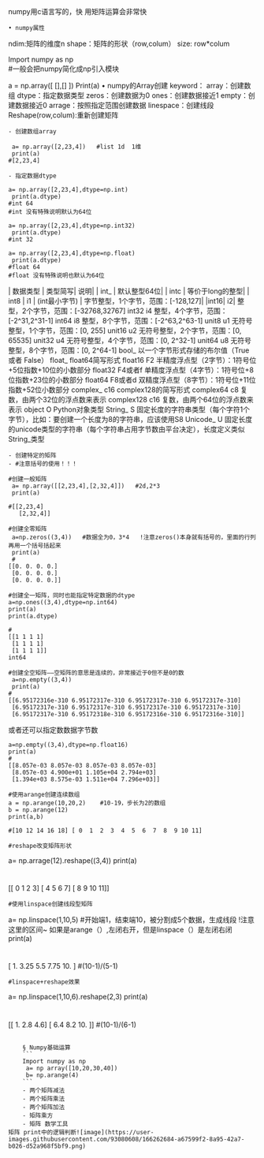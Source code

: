 numpy用c语言写的，快
用矩阵运算会非常快

	• numpy属性 
  ndim:矩阵的维度n
  shape：矩阵的形状（row,colum）
  size: row*colum

Import numpy as np  
#一般会把numpy简化成np引入模块

a = np.array([  [],[]  ])
Print(a)
	• numpy的Array创建
keyword：
array：创建数组
dtype：指定数据类型
zeros：创建数据为0
ones：创建数据接近1
empty：创建数据接近0
arrage：按照指定范围创建数据
linespace：创建线段
Reshape(row,colum):重新创建矩阵

	- 创建数组array
```
 a= np.array([2,23,4])   #list 1d  1维
 print(a)
#[2,23,4]
```
	- 指定数据dtype
```
a= np.array([2,23,4],dtype=np.int)  
 print(a.dtype)
#int 64
#int 没有特殊说明默认为64位

a= np.array([2,23,4],dtype=np.int32)  
 print(a.dtype)
#int 32

a= np.array([2,23,4],dtype=np.float)  
 print(a.dtype)
#float 64
#float 没有特殊说明也默认为64位
```

| 数据类型 |	类型简写|		说明|
| int_ |	 		默认整型64位|
| intc |	 		等价于long的整型|
| int8 |	i1 |	(int最小字节)	| 字节整型，1个字节，范围：[-128,127]|
|int16|	i2|		整型，2个字节，范围：[-32768,32767]
int32	i4		整型，4个字节，范围：[-2^31,2^31-1]
int64	i8		整型，8个字节，范围：[-2^63,2^63-1]
unit8	u1		无符号整型，1个字节，范围：[0, 255]
unit16	u2		无符号整型，2个字节，范围：[0, 65535]
unit32	u4		无符号整型，4个字节，范围：[0, 2^32-1]
unit64	u8		无符号整型，8个字节，范围：[0, 2^64-1]
bool_	 		以一个字节形式存储的布尔值（True 或者 False）
float_	 		float64简写形式
float16	F2		半精度浮点型（2字节）：1符号位+5位指数+10位的小数部分
float32	F4或者f		单精度浮点型（4字节）：1符号位+8位指数+23位的小数部分
float64	F8或者d		双精度浮点型（8字节）：1符号位+11位指数+52位小数部分
complex_	c16		complex128的简写形式
complex64	c8		复数，由两个32位的浮点数来表示
complex128	c16		复数，由两个64位的浮点数来表示
object	O		Python对象类型
String_	S		固定长度的字符串类型（每个字符1个字节），比如：要创建一个长度为8的字符串，应该使用S8
Unicode_	U		固定长度的unicode类型的字符串（每个字符串占用字节数由平台决定），长度定义类似String_类型

	- 创建特定的矩阵
	- #注意括号的使用！！！
```
#创建一般矩阵
 a= np.array([[2,23,4],[2,32,4]])   #2d,2*3
 print(a)

#[[2,23,4]
   [2,32,4]]
```

```
#创建全零矩阵
 a=np.zeros((3,4))   #数据全为0，3*4   !注意zeros()本身就有括号的，里面的行列再用一个括号括起来
 print(a)
 #
[[0. 0. 0. 0.]
 [0. 0. 0. 0.]
 [0. 0. 0. 0.]]
```

```
#创建全一矩阵，同时也能指定特定数据的dtype
a=np.ones((3,4),dtype=np.int64)
print(a)
print(a.dtype)

#
[[1 1 1 1]
 [1 1 1 1]
 [1 1 1 1]]
int64
```

```
#创建全空矩阵——空矩阵的意思是连续的，非常接近于0但不是0的数
 a=np.empty((3,4))
 print(a)
#
[[6.95172316e-310 6.95172317e-310 6.95172317e-310 6.95172317e-310]
 [6.95172317e-310 6.95172317e-310 6.95172317e-310 6.95172317e-310]
 [6.95172317e-310 6.95172318e-310 6.95172316e-310 6.95172316e-310]]
```
或者还可以指定数数据字节数
```
a=np.empty((3,4),dtype=np.float16)
print(a)
#
[[8.057e-03 8.057e-03 8.057e-03 8.057e-03]
 [8.057e-03 4.900e+01 1.105e+04 2.794e+03]
 [1.394e+03 8.575e-03 1.511e+04 7.296e+03]]
```

```
#使用arange创建连续数组
a = np.arange(10,20,2)    #10-19，步长为2的数组
b = np.arange(12)
print(a,b)

#[10 12 14 16 18] [ 0  1  2  3  4  5  6  7  8  9 10 11]
```

```
#reshape改变矩阵形状
```
 a= np.arrage(12).reshape((3,4))
 print(a)
# 
[[ 0  1  2  3]
 [ 4  5  6  7]
 [ 8  9 10 11]]
>>> 

```
#使用linspace创建线段型矩阵
```
 a= np.linspace(1,10,5)    #开始端1，结束端10，被分割成5个数据，生成线段   !注意这里的区间~  如果是arange（）,左闭右开，但是linspace（）是左闭右闭
 print(a)
 #
[ 1.    3.25  5.5   7.75 10.  ]   #(10-1)/(5-1)
```
#linspace+reshape效果
```
 a= np.linspace(1,10,6).reshape(2,3)
 print(a)
 #
[[ 1.   2.8  4.6]
 [ 6.4  8.2 10. ]]   #(10-1)/(6-1)
```

	§ Numpy基础运算
	```
	Import numpy as np
	 a= np array([10,20,30,40])
	 b= np.arange(4)
	```
	- 两个矩阵减法
	- 两个矩阵乘法
	- 两个矩阵加法
	- 矩阵乘方
	- 矩阵 数学工具
矩阵 print中的逻辑判断![image](https://user-images.githubusercontent.com/93080608/166262684-a67599f2-8a95-42a7-b026-d52a968f5bf9.png)
